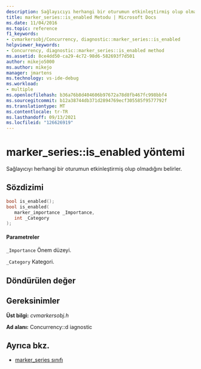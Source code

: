 ```yaml
---
description: Sağlayıcıyı herhangi bir oturumun etkinleştirmiş olup olmadığını belirler.
title: marker_series::is_enabled Metodu | Microsoft Docs
ms.date: 11/04/2016
ms.topic: reference
f1_keywords:
- cvmarkersobj/Concurrency, diagnostic::marker_series::is_enabled
helpviewer_keywords:
- Concurrency, diagnostic::marker_series::is_enabled method
ms.assetid: 8ce4dd50-ca29-4c72-98d6-582693f7d501
author: mikejo5000
ms.author: mikejo
manager: jmartens
ms.technology: vs-ide-debug
ms.workload:
- multiple
ms.openlocfilehash: b36a76b8d404606b97672a78d8fb467fc998bbf4
ms.sourcegitcommit: b12a38744db371d2894769ecf305585f9577792f
ms.translationtype: MT
ms.contentlocale: tr-TR
ms.lasthandoff: 09/13/2021
ms.locfileid: "126626919"
---
```

# <a name="marker_seriesis_enabled-method"></a>marker_series::is_enabled yöntemi
Sağlayıcıyı herhangi bir oturumun etkinleştirmiş olup olmadığını belirler.

## <a name="syntax"></a>Sözdizimi

```cpp
bool is_enabled();
bool is_enabled(
   marker_importance _Importance,
   int _Category
);
```

#### <a name="parameters"></a>Parametreler
 `_Importance` Önem düzeyi.

 `_Category` Kategori.

## <a name="return-value"></a>Döndürülen değer

## <a name="requirements"></a>Gereksinimler
 **Üst bilgi:** *cvmarkersobj.h*

 **Ad alanı:** Concurrency::d iagnostic

## <a name="see-also"></a>Ayrıca bkz.
- [marker_series sınıfı](../profiling/marker-series-class.md)
